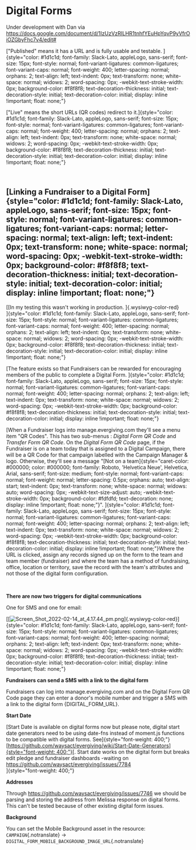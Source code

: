# Digital Forms

Under development with Dan via
<https://docs.google.com/document/d/1IzUzVzRILHR1tnhfYEuHpYqvP9yVfrOiOZGbyFhc7v4/edit#>

["Published" means it has a URL and is fully usable and testable.
]{style="color: #1d1c1d; font-family: Slack-Lato, appleLogo, sans-serif; font-size: 15px; font-style: normal; font-variant-ligatures: common-ligatures; font-variant-caps: normal; font-weight: 400; letter-spacing: normal; orphans: 2; text-align: left; text-indent: 0px; text-transform: none; white-space: normal; widows: 2; word-spacing: 0px; -webkit-text-stroke-width: 0px; background-color: #f8f8f8; text-decoration-thickness: initial; text-decoration-style: initial; text-decoration-color: initial; display: inline !important; float: none;"}

["Live" means the short URLs (QR codes) redirect to
it.]{style="color: #1d1c1d; font-family: Slack-Lato, appleLogo, sans-serif; font-size: 15px; font-style: normal; font-variant-ligatures: common-ligatures; font-variant-caps: normal; font-weight: 400; letter-spacing: normal; orphans: 2; text-align: left; text-indent: 0px; text-transform: none; white-space: normal; widows: 2; word-spacing: 0px; -webkit-text-stroke-width: 0px; background-color: #f8f8f8; text-decoration-thickness: initial; text-decoration-style: initial; text-decoration-color: initial; display: inline !important; float: none;"}

 

## **[Linking a Fundraiser to a Digital Form]{style="color: #1d1c1d; font-family: Slack-Lato, appleLogo, sans-serif; font-size: 15px; font-style: normal; font-variant-ligatures: common-ligatures; font-variant-caps: normal; letter-spacing: normal; text-align: left; text-indent: 0px; text-transform: none; white-space: normal; word-spacing: 0px; -webkit-text-stroke-width: 0px; background-color: #f8f8f8; text-decoration-thickness: initial; text-decoration-style: initial; text-decoration-color: initial; display: inline !important; float: none;"}**

[[In my testing this wasn\'t working in production.
]{.wysiwyg-color-red}\
]{style="color: #1d1c1d; font-family: Slack-Lato, appleLogo, sans-serif; font-size: 15px; font-style: normal; font-variant-ligatures: common-ligatures; font-variant-caps: normal; font-weight: 400; letter-spacing: normal; orphans: 2; text-align: left; text-indent: 0px; text-transform: none; white-space: normal; widows: 2; word-spacing: 0px; -webkit-text-stroke-width: 0px; background-color: #f8f8f8; text-decoration-thickness: initial; text-decoration-style: initial; text-decoration-color: initial; display: inline !important; float: none;"}

[The feature exists so that Fundraisers can be rewarded for encouraging
members of the public to complete a Digital Form.
]{style="color: #1d1c1d; font-family: Slack-Lato, appleLogo, sans-serif; font-size: 15px; font-style: normal; font-variant-ligatures: common-ligatures; font-variant-caps: normal; font-weight: 400; letter-spacing: normal; orphans: 2; text-align: left; text-indent: 0px; text-transform: none; white-space: normal; widows: 2; word-spacing: 0px; -webkit-text-stroke-width: 0px; background-color: #f8f8f8; text-decoration-thickness: initial; text-decoration-style: initial; text-decoration-color: initial; display: inline !important; float: none;"}

[When a Fundraiser logs into manage.evergiving.com they\'ll see a menu
item \"QR Codes\". This has two sub-menus : *Digital Form QR Code* and
*Transfer Form QR Code*. On the *Digital Form QR Code* page, if the
Fundraiser is on a team today that is assigned to a Digital Campaign,
there will be a QR Code for that campaign labelled with the Campaign
Manager & logo. Otherwise, they\'ll see a message \"[Not on a
team]{style="caret-color: #000000; color: #000000; font-family: Roboto, 'Helvetica Neue', Helvetica, Arial, sans-serif; font-size: medium; font-style: normal; font-variant-caps: normal; font-weight: normal; letter-spacing: 0.5px; orphans: auto; text-align: start; text-indent: 0px; text-transform: none; white-space: normal; widows: auto; word-spacing: 0px; -webkit-text-size-adjust: auto; -webkit-text-stroke-width: 0px; background-color: #fdfdfd; text-decoration: none; display: inline !important; float: none;"}\".
]{style="color: #1d1c1d; font-family: Slack-Lato, appleLogo, sans-serif; font-size: 15px; font-style: normal; font-variant-ligatures: common-ligatures; font-variant-caps: normal; font-weight: 400; letter-spacing: normal; orphans: 2; text-align: left; text-indent: 0px; text-transform: none; white-space: normal; widows: 2; word-spacing: 0px; -webkit-text-stroke-width: 0px; background-color: #f8f8f8; text-decoration-thickness: initial; text-decoration-style: initial; text-decoration-color: initial; display: inline !important; float: none;"}Where
the URL is clicked, assign any records signed up on the form to the team
and team member (fundraiser) and where the team has a method of
fundraising, office, location or territory, save the record with the
team\'s attributes and not those of the digital form configuration.

 

**There are now two triggers for digital communications**

One for SMS and one for email:

[[![Screen_Shot_2022-02-14_at_4.17.44_pm.png](https://support.waysact.com/hc/article_attachments/4416351957007/Screen_Shot_2022-02-14_at_4.17.44_pm.png)]{.wysiwyg-color-red}]{style="color: #1d1c1d; font-family: Slack-Lato, appleLogo, sans-serif; font-size: 15px; font-style: normal; font-variant-ligatures: common-ligatures; font-variant-caps: normal; font-weight: 400; letter-spacing: normal; orphans: 2; text-align: left; text-indent: 0px; text-transform: none; white-space: normal; widows: 2; word-spacing: 0px; -webkit-text-stroke-width: 0px; background-color: #f8f8f8; text-decoration-thickness: initial; text-decoration-style: initial; text-decoration-color: initial; display: inline !important; float: none;"}

**Fundraisers can send a SMS with a link to the digital form**

Fundraisers can log into manage.evergiving.com and on the Digital Form
QR Code page they can enter a donor\'s mobile number and trigger a SMS
with a link to the digital form {DIGITAL_FORM_URL}.

**Start Date**

[Start Date is available on digital forms now but please note, digital
start date generators need to be using date-fns instead of moment.js
functions to be compatible with digital forms.
See]{style="font-weight: 400;"}
[[https://github.com/waysact/evergiving/wiki/Start-Date-Generators]{style="font-weight: 400;"}](https://github.com/waysact/evergiving/wiki/Start-Date-Generators)[.
Start date works on the digital form but breaks edit pledge and
fundraiser dashboards -waiting on
<https://github.com/waysact/evergiving/issues/7784>\
]{style="font-weight: 400;"}

**Addresses**

Through <https://github.com/waysact/evergiving/issues/7746> we should be
parsing and storing the address from Melissa response on digital forms.
This can\'t be tested because of other existing digital form issues.

**Background**

You can set the Mobile Background asset in the resource:\
`CAMPAIGN`{.notranslate} -\>
`DIGITAL_FORM_MOBILE_BACKGROUND_IMAGE_URL`{.notranslate}

 
